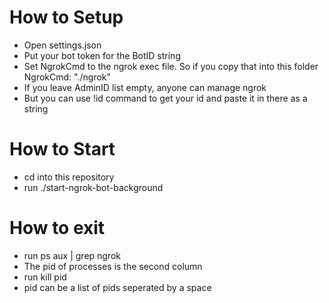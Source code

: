 # How to Setup
- Open settings.json
- Put your bot token for the BotID string
- Set NgrokCmd to the ngrok exec file. So if you copy that into this folder NgrokCmd: "./ngrok"
- If you leave AdminID list empty, anyone can manage ngrok
- But you can use !id command to get your id and paste it in there as a string

# How to Start
- cd into this repository
- run ./start-ngrok-bot-background

# How to exit
- run ps aux | grep ngrok
- The pid of processes is the second column
- run kill pid
- pid can be a list of pids seperated by a space
